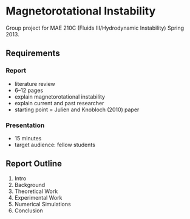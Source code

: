 # Magnetorotational Instability
Group project for MAE 210C (Fluids III/Hydrodynamic Instability) Spring 2013.


## Requirements

### Report
* literature review
* 6–12 pages
* explain magnetorotational instability
* explain current and past researcher
* starting point = Julien and Knobloch (2010) paper


### Presentation
* 15 minutes
* target audience: fellow students


## Report Outline
1. Intro
2. Background
3. Theoretical Work
4. Experimental Work
5. Numerical Simulations
6. Conclusion
